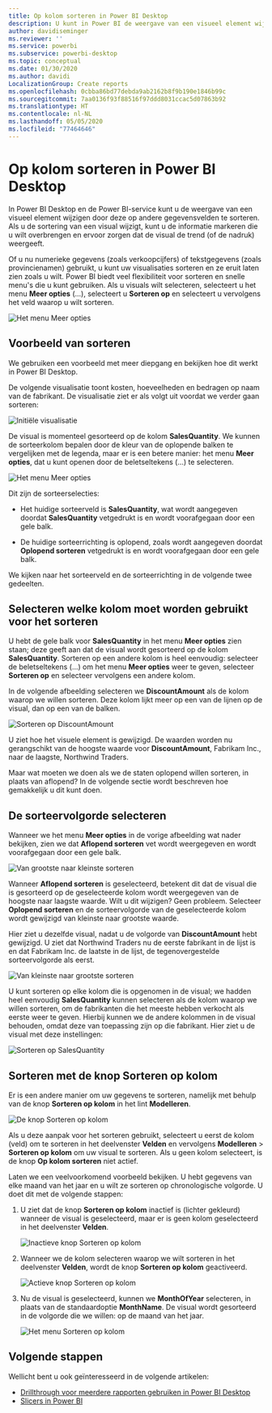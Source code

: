```yaml
---
title: Op kolom sorteren in Power BI Desktop
description: U kunt in Power BI de weergave van een visueel element wijzigen door deze op andere gegevensvelden te sorteren.
author: davidiseminger
ms.reviewer: ''
ms.service: powerbi
ms.subservice: powerbi-desktop
ms.topic: conceptual
ms.date: 01/30/2020
ms.author: davidi
LocalizationGroup: Create reports
ms.openlocfilehash: 0cbba86bd77debda9ab2162b8f9b190e1846b99c
ms.sourcegitcommit: 7aa0136f93f88516f97ddd8031ccac5d07863b92
ms.translationtype: HT
ms.contentlocale: nl-NL
ms.lasthandoff: 05/05/2020
ms.locfileid: "77464646"
---
```

# <a name="sort-by-column-in-power-bi-desktop"></a>Op kolom sorteren in Power BI Desktop
In Power BI Desktop en de Power BI-service kunt u de weergave van een visueel element wijzigen door deze op andere gegevensvelden te sorteren. Als u de sortering van een visual wijzigt, kunt u de informatie markeren die u wilt overbrengen en ervoor zorgen dat de visual de trend (of de nadruk) weergeeft.

Of u nu numerieke gegevens (zoals verkoopcijfers) of tekstgegevens (zoals provincienamen) gebruikt, u kunt uw visualisaties sorteren en ze eruit laten zien zoals u wilt. Power BI biedt veel flexibiliteit voor sorteren en snelle menu's die u kunt gebruiken. Als u visuals wilt selecteren, selecteert u het menu **Meer opties** (...), selecteert u **Sorteren op** en selecteert u vervolgens het veld waarop u wilt sorteren.

![Het menu Meer opties](media/desktop-sort-by-column/sortbycolumn_2.png)

## <a name="sorting-example"></a>Voorbeeld van sorteren
We gebruiken een voorbeeld met meer diepgang en bekijken hoe dit werkt in Power BI Desktop.

De volgende visualisatie toont kosten, hoeveelheden en bedragen op naam van de fabrikant. De visualisatie ziet er als volgt uit voordat we verder gaan sorteren:

![Initiële visualisatie](media/desktop-sort-by-column/sortbycolumn_1.png)

De visual is momenteel gesorteerd op de kolom **SalesQuantity**. We kunnen de sorteerkolom bepalen door de kleur van de oplopende balken te vergelijken met de legenda, maar er is een betere manier: het menu **Meer opties**, dat u kunt openen door de beletseltekens (...) te selecteren.

![Het menu Meer opties](media/desktop-sort-by-column/sortbycolumn_2.png)

Dit zijn de sorteerselecties:

* Het huidige sorteerveld is **SalesQuantity**, wat wordt aangegeven doordat **SalesQuantity** vetgedrukt is en wordt voorafgegaan door een gele balk. 

* De huidige sorteerrichting is oplopend, zoals wordt aangegeven doordat **Oplopend sorteren** vetgedrukt is en wordt voorafgegaan door een gele balk.

We kijken naar het sorteerveld en de sorteerrichting in de volgende twee gedeelten.

## <a name="select-which-column-to-use-for-sorting"></a>Selecteren welke kolom moet worden gebruikt voor het sorteren
U hebt de gele balk voor **SalesQuantity** in het menu **Meer opties** zien staan; deze geeft aan dat de visual wordt gesorteerd op de kolom **SalesQuantity**. Sorteren op een andere kolom is heel eenvoudig: selecteer de beletseltekens (...) om het menu **Meer opties** weer te geven, selecteer **Sorteren op** en selecteer vervolgens een andere kolom.

In de volgende afbeelding selecteren we **DiscountAmount** als de kolom waarop we willen sorteren. Deze kolom lijkt meer op een van de lijnen op de visual, dan op een van de balken. 

![Sorteren op DiscountAmount](media/desktop-sort-by-column/sortbycolumn_3.png)

U ziet hoe het visuele element is gewijzigd. De waarden worden nu gerangschikt van de hoogste waarde voor **DiscountAmount**, Fabrikam Inc., naar de laagste, Northwind Traders. 

Maar wat moeten we doen als we de staten oplopend willen sorteren, in plaats van aflopend? In de volgende sectie wordt beschreven hoe gemakkelijk u dit kunt doen.

## <a name="select-the-sort-order"></a>De sorteervolgorde selecteren
Wanneer we het menu **Meer opties** in de vorige afbeelding wat nader bekijken, zien we dat **Aflopend sorteren** vet wordt weergegeven en wordt voorafgegaan door een gele balk.

![Van grootste naar kleinste sorteren](media/desktop-sort-by-column/sortbycolumn_4.png)

Wanneer **Aflopend sorteren** is geselecteerd, betekent dit dat de visual die is gesorteerd op de geselecteerde kolom wordt weergegeven van de hoogste naar laagste waarde. Wilt u dit wijzigen? Geen probleem. Selecteer **Oplopend sorteren** en de sorteervolgorde van de geselecteerde kolom wordt gewijzigd van kleinste naar grootste waarde.

Hier ziet u dezelfde visual, nadat u de volgorde van **DiscountAmount** hebt gewijzigd. U ziet dat Northwind Traders nu de eerste fabrikant in de lijst is en dat Fabrikam Inc. de laatste in de lijst, de tegenovergestelde sorteervolgorde als eerst.

![Van kleinste naar grootste sorteren](media/desktop-sort-by-column/sortbycolumn_5.png)

U kunt sorteren op elke kolom die is opgenomen in de visual; we hadden heel eenvoudig **SalesQuantity** kunnen selecteren als de kolom waarop we willen sorteren, om de fabrikanten die het meeste hebben verkocht als eerste weer te geven. Hierbij kunnen we de andere kolommen in de visual behouden, omdat deze van toepassing zijn op die fabrikant. Hier ziet u de visual met deze instellingen:

![Sorteren op SalesQuantity](media/desktop-sort-by-column/sortbycolumn_6.png)

## <a name="sort-using-the-sort-by-column-button"></a>Sorteren met de knop Sorteren op kolom
Er is een andere manier om uw gegevens te sorteren, namelijk met behulp van de knop **Sorteren op kolom** in het lint **Modelleren**.

![De knop Sorteren op kolom](media/desktop-sort-by-column/sortbycolumn_8.png)

Als u deze aanpak voor het sorteren gebruikt, selecteert u eerst de kolom (veld) om te sorteren in het deelvenster **Velden** en vervolgens **Modelleren** > **Sorteren op kolom** om uw visual te sorteren. Als u geen kolom selecteert, is de knop **Op kolom sorteren** niet actief.

Laten we een veelvoorkomend voorbeeld bekijken. U hebt gegevens van elke maand van het jaar en u wilt ze sorteren op chronologische volgorde. U doet dit met de volgende stappen:

1. U ziet dat de knop **Sorteren op kolom** inactief is (lichter gekleurd) wanneer de visual is geselecteerd, maar er is geen kolom geselecteerd in het deelvenster **Velden**.
   
   ![Inactieve knop Sorteren op kolom](media/desktop-sort-by-column/sortbycolumn_9.png)

2. Wanneer we de kolom selecteren waarop we wilt sorteren in het deelvenster **Velden**, wordt de knop **Sorteren op kolom** geactiveerd.
   
   ![Actieve knop Sorteren op kolom](media/desktop-sort-by-column/sortbycolumn_10.png)
3. Nu de visual is geselecteerd, kunnen we **MonthOfYear** selecteren, in plaats van de standaardoptie **MonthName**. De visual wordt gesorteerd in de volgorde die we willen: op de maand van het jaar.
   
   ![Het menu Sorteren op kolom](media/desktop-sort-by-column/sortbycolumn_11.png)


<!---
This functionality is no longer active. Jan 2020

## Getting back to default column for sorting
You can sort by any column you'd like, but there may be times when you want the visual to return to its default sorting column. No problem. For a visual that has a sort column selected, open the **More options** menu and select that column again, and the visualization returns to its default sort column.

For example, here's our previous chart:

![Initial visualization](media/desktop-sort-by-column/sortbycolumn_6.png)

When we go back to the menu and select **SalesQuantity** again, the visual defaults to being ordered alphabetically by **Manufacturer**, as shown in the following image.

![Default sort order](media/desktop-sort-by-column/sortbycolumn_7.png)

With so many options for sorting your visuals, creating just the chart or image you want is easy.
--->

## <a name="next-steps"></a>Volgende stappen

Wellicht bent u ook geïnteresseerd in de volgende artikelen:

* [Drillthrough voor meerdere rapporten gebruiken in Power BI Desktop](desktop-cross-report-drill-through.md)
* [Slicers in Power BI](visuals/power-bi-visualization-slicers.md)

